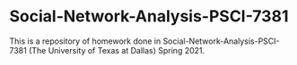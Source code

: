 # Social-Network-Analysis-PSCI-7381
This is a repository of homework done in Social-Network-Analysis-PSCI-7381 (The University of Texas at Dallas) Spring 2021.
